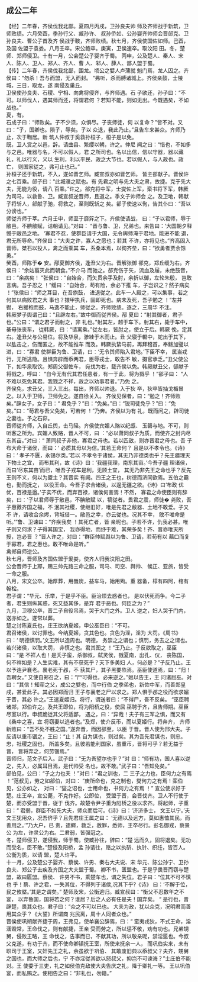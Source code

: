 ## 成公二年

【经】二年春，齐侯伐我北鄙。夏四月丙戌，卫孙良夫帅
师及齐师战于新筑，卫师败绩。六月癸酉，季孙行父、臧孙许、
叔孙侨如、公孙婴齐帅师会晋郤克、卫孙良夫、曹公子首及齐
侯战于鞍，齐师败绩。秋七月，齐侯使国佐如师。己酉，及国
佐盟于袁娄。八月壬卒。宋公鲍卒。庚寅，卫侯速卒。取汶阳
田。冬，楚师、郑师侵卫。十有一月，公会楚公子婴齐于蜀。
丙申，公及楚人、秦人、宋人、陈人、卫人、郑人、齐人、曹
人、邾人、薛人、鄫人盟于蜀。  
【传】二年春，齐侯伐我北鄙，围龙。顷公之嬖人卢蒲就
魁门焉，龙人囚之。齐侯曰：“勿杀！吾与而盟，无入而封。
“弗听，杀而膊诸城上。齐侯亲鼓，士陵城，三日，取龙，遂
南侵及巢丘。  
卫侯使孙良夫、石稷、宁相、向禽将侵齐，与齐师遇。石
子欲还，孙子曰：“不可。以师伐人，遇其师而还，将谓君何
？若知不能，则如无出。今既遇矣，不如战也。”  
夏，有。  
石成子曰：“师败矣。子不少须，众惧尽。子丧师徒，何
以复命？”皆不对。又曰：“子，国卿也。陨子，辱矣。子以
众退，我此乃止。”且告车来甚众。齐师乃止，次于鞫居。新
筑人仲叔于奚救孙桓子，桓子是以免。  
既，卫人赏之以邑，辞。请曲县、繁缨以朝，许之。仲尼
闻之曰：“惜也，不如多与之邑。唯器与名，不可以假人，君
之所司也。名以出信，信以守器，器以藏礼，礼以行义，义以
生利，利以平民，政之大节也。若以假人，与人政也。政亡，
则国家従之，弗可止也已。”  
孙桓子还于新筑，不入，遂如晋乞师。臧宣叔亦如晋乞师。
皆主郤献子。晋侯许之七百乘。郤子曰：“此城濮之赋也。有
先君之明与先大夫之肃，故捷。克于先大夫，无能为役，请八
百乘。”许之。郤克将中军，士燮佐上军，栾书将下军，韩厥
为司马，以救鲁、卫。臧宣叔逆晋师，且道之。季文子帅师会
之。及卫地，韩献子将斩人，郤献子驰，将救之，至则既斩之
矣。郤子使速以徇，告其仆曰：“吾以分谤也。”  
师従齐师于莘。六月壬申，师至于靡笄之下。齐侯使请战，
曰：“子以君师，辱于敝邑，不腆敝赋，诘朝请见。”对曰：
“晋与鲁、卫，兄弟也。来告曰：‘大国朝夕释憾于敝邑之地。
‘寡君不忍，使群臣请于大国，无令舆师淹于君地。能进不能
退，君无所辱命。”齐侯曰：“大夫之许，寡人之愿也；若其
不许，亦将见也。”齐高固入晋师，桀石以投人，禽之而乘其
车，系桑本焉，以徇齐垒，曰：“欲勇者贾余馀勇。”  
癸酉，师陈于� 安。邴夏御齐侯，逢丑父为右。晋解张御
郤克，郑丘缓为右。齐侯曰：“余姑翦灭此而朝食。”不介马
而驰之。郤克伤于矢，流血及屦，未绝鼓音，曰：“余病矣！
“张侯曰：“自始合，而矢贯余手及肘，余折以御，左轮朱殷，
岂敢言病。吾子忍之 ！”缓曰：“自始合，苟有险，余必下推
车，子岂识之？然子病矣 ！”张侯曰：“师之耳目，在吾旗鼓，
进退従之。此车一人殿之，可以集事，若之何其以病败君之大
事也？擐甲执兵，固即死也。病未及死，吾子勉之 ！”左并辔，
右援枹而鼓，马逸不能止，师従之。齐师败绩。逐之，三周华
不注。  
韩厥梦子舆谓己曰：“且辟左右。”故中御而従齐侯。邴
夏曰：“射其御者，君子也。”公曰：“谓之君子而射之，非
礼也。”射其左，越于车下。射其右，毙于车中，綦毋张丧车，
従韩厥，曰：“请寓乘。”従左右，皆肘之，使立于后。韩厥
俛，定其右。逢丑父与公易位。将及华泉，骖絓于木而止。丑
父寝于轏中，蛇出于其下，以肱击之，伤而匿之，故不能推车
而及。韩厥执絷马前，再拜稽首，奉觞加璧以进，曰：“寡君
使群臣为鲁、卫请，曰：‘无令舆师陷入君地。’下臣不幸，
属当戎行，无所逃隐。且惧奔辟而忝两君，臣辱戎士，敢告不
敏，摄官承乏。”丑父使公下，如华泉取饮。郑周父御佐车，
宛伐为右，载齐侯以免。韩厥献丑父，郤献子将戮之。呼曰：
“自今无有代其君任患者，有一于此，将为戮乎 ！”郤子曰：
“人不难以死免其君。我戮之不祥，赦之以劝事君者。”乃免
之。  
齐侯免，求丑父，三入三出。每出，齐师以帅退。入于狄
卒，狄卒皆抽戈楯冒之。以入于卫师，卫师免之。遂自徐关入。
齐侯见保者，曰：“勉之！齐师败矣。”辟女子，女子曰：“
君免乎？”曰：“免矣。”曰：“锐司徒免乎？”曰：“免
矣。”曰：“苟君与吾父免矣，可若何 ！”乃奔。齐侯以为有
礼，既而问之，辟司徒之妻也。予之石窌。  
晋师従齐师，入自丘舆，击马陉。齐侯使宾媚人赂以纪甗、
玉磬与地。不可，则听客之所为。宾媚人致赂，晋人不可，曰
：“必以萧同叔子为质，而使齐之封内尽东其亩。”对曰：“
萧同叔子非他，寡君之母也。若以匹敌，则亦晋君之母也。吾
子布大命于诸侯，而曰：‘ 必质其母以为信。’其若王命何？
且是以不孝令也。《诗》曰：‘ 孝子不匮，永锡尔类。’若以
不孝令于诸侯，其无乃非德类也乎？先王疆理天下物土之宜，
而布其利，故《诗》曰：‘我疆我理，南东其亩。’今吾子疆
理诸侯，而曰‘尽东其亩’而已，唯吾子戎车是利，无顾土宜，
其无乃非先王之命也乎？反先王则不义，何以为盟主？其晋实
有阙。四王之王也，树德而济同欲焉。五伯之霸也，勤而抚之，
以役王命。今吾子求合诸侯，以逞无疆之欲。《诗》曰‘布政
优优，百禄是遒。’子实不优，而弃百禄，诸侯何害焉！不然，
寡君之命使臣则有辞矣，曰：‘子以君师辱于敝邑，不腆敝赋
以，犒従者。畏君之震，师徒� 尧败，吾子惠徼齐国之福，不
泯其社稷，使继旧好，唯是先君之敝器、土地不敢爱。子又不
许，请收合余烬，背城借一。敝邑之幸，亦云従也。况其不幸，
敢不唯命是听。’”鲁、卫谏曰：“齐疾我矣 ！其死亡者，皆
亲昵也。子若不许，仇我必甚。唯子则又何求？子得其国宝，
我亦得地，而纾于难，其荣多矣！齐、晋亦唯天所授，岂必晋
？”晋人许之，对曰：“群臣帅赋舆以为鲁、卫请，若苟有以
藉口而复于寡君，君之惠也。敢不唯命是听。”  
禽郑自师逆公。  
秋七月，晋师及齐国佐盟于爰娄，使齐人归我汶阳之田。  
公会晋师于上鄍，赐三帅先路三命之服，司马、司空、舆帅、
候正、亚旅，皆受一命之服。  
八月，宋文公卒。始厚葬，用蜃炭，益车马，始用殉。重
器备，椁有四阿，棺有翰桧。  
君子谓：“华元、乐举，于是乎不臣。臣治烦去惑者也，
是以伏死而争。今二子者，君生则纵其惑，死又益其侈，是弃
君于恶也。何臣之为？”  
九月，卫穆公卒，晋二子自役吊焉，哭于大门之外。卫人
逆之，妇人哭于门内，送亦如之。遂常以葬。  
楚之讨陈夏氏也，庄王欲纳夏姬，申公巫臣曰：“不可。  
君召诸侯，以讨罪也。今纳夏姬，贪其色也。贪色为淫，淫为
大罚。《周书》曰：‘ 明德慎罚。’文王所以造周也。明德，
务崇之之谓也；慎罚，务去之之谓也。若兴诸侯，以取大罚，
非慎之也。君其图之 ！”王乃止。子反欲取之，巫臣曰：“是
不祥人也！是夭子蛮，杀御叔，弑灵侯，戮夏南，出孔、仪，
丧陈国，何不祥如是？人生实难，其有不获死乎？天下多美妇
人，何必是？”子反乃止。王以予连尹襄老。襄老死于邲，不
获其尸，其子黑要烝焉。巫臣使道焉，曰：“归！吾聘女。”
又使自郑召之，曰：“尸可得也，必来逆之。”姬以告王，王
问诸屈巫。对曰：“其信！知荦之父，成公之嬖也，而中行伯
之季弟也，新佐中军，而善郑皇戌，甚爱此子。其必因郑而归
王子与襄老之尸以求之。郑人惧于邲之役而欲求媚于晋，其必
许之。”王遣夏姬归。将行，谓送者曰：“不得尸，吾不反矣。
“巫臣聘诸郑，郑伯许之。及共王即位，将为阳桥之役，使屈
巫聘于齐，且告师期。巫臣尽室以行。申叔跪従其父将适郢，
遇之，曰：“异哉！夫子有三军之惧，而又有《桑中之喜，宜
将窃妻以逃者也。”及郑，使介反币，而以夏姬行。将奔齐，
齐师新败曰：“吾不处不胜之国。”遂奔晋，而因郤至，以臣
于晋。晋人使为邢大夫。子反请以重币锢之，王曰：“止！其
自为谋也，则过矣。其为吾先君谋也，则忠。忠，社稷之固也，
所盖多矣。且彼若能利国家，虽重币，晋将可乎？若无益于晋，
晋将弃之，何劳锢焉。”  
晋师归，范文子后入。武子曰：“无为吾望尔也乎？”对
曰：“师有功，国人喜以逆之，先入，必属耳目焉，是代帅受
名也，故不敢。”武子曰：“吾知免矣。”  
郤伯见，公曰：“子之力也夫 ！”对曰：“君之训也，二
三子之力也，臣何力之有焉 ！”范叔见，劳之如郤伯，对曰：
“庚所命也，克之制也，燮何力之有焉！栾伯见，公亦如之，
对曰：“燮之诏也，士用命也，书何力之有焉 ！”
宣公使求好于楚。庄王卒，宣公薨，不克作好。公即位，
受盟于晋，会晋伐齐。卫人不行使于楚，而亦受盟于晋，従于
伐齐。故楚令尹子重为阳桥之役以求齐。将起师，子重曰：“
君弱，群臣不如先大夫，师众而后可。《诗》曰：‘济济多士，
文王以宁。’夫文王犹用众，况吾侪乎？且先君庄王属之曰：
‘无德以及远方，莫如惠恤其民，而善用之。’”乃大户，已
责，逮鳏，救乏，赦罪，悉师，王卒尽行。彭名御戎，蔡景公
为左，许灵公为右。二君弱，皆强冠之。  
冬，楚师侵卫，遂侵我，师于蜀。使臧孙往，辞曰：“楚
远而久，固将退矣。无功而受名，臣不敢。”楚侵及阳桥，孟
孙请往，赂之以执斫、执针、织纴，皆百人。公衡为质，以请
盟，楚人许平。  
十一月，公及楚公子婴齐、蔡侯、许男、秦右大夫说、宋
华元、陈公孙宁、卫孙良夫、郑公子去疾及齐国之大夫盟于蜀。
卿不书，匮盟也。于是乎畏晋而窃与楚盟，故曰匮盟。蔡侯、
许男不书，乘楚车也，谓之失位。君子曰：“位其不可不慎也
乎！蔡、许之君，一失其位，不得列于诸侯,况其下乎?《诗》
曰：‘不解于位，民之攸塈。’其是之谓矣。”
楚师及宋，公衡逃归。臧宣叔曰：“衡父不忍数年之不宴，
以弃鲁国，国将若之何？谁居？后之人必有任是夫！国弃矣。
“
是行也，晋辟楚，畏其众也。君子曰：“众之不可以已也。
大夫为政，犹以众克，况明君而善用其众乎？《大誓》所谓商
兆民离，周十人同者众也。”  
晋侯使巩朔献齐捷于周，王弗见，使单襄公辞焉，曰：“
蛮夷戎狄，不式王命，淫湎毁常，王命伐之，则有献捷，王亲
受而劳之，所以惩不敬，劝有功也。兄弟甥舅，侵败王略，王
命伐之，告事而已，不献其功，所以敬亲昵，禁淫慝也。今叔
父克遂，有功于齐，而不使命卿镇抚王室，所使来抚余一人，
而巩伯实来，未有职司于王室，又奸先王之礼，余虽欲于巩伯、
其敢废旧典以忝叔父？夫齐，甥舅之国也，而大师之后也，宁
不亦淫従其欲以怒叔父，抑岂不可谏诲？”士庄伯不能对。王
使委于三吏，礼之如侯伯克敌使大夫告庆之礼，降于卿礼一等。
王以巩伯宴，而私贿之。使相告之曰：“非礼也，勿籍。”


